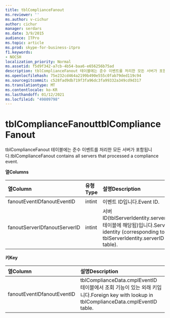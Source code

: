 ```yaml
---
title: tblComplianceFanout
ms.reviewer: ''
ms.author: v-cichur
author: cichur
manager: serdars
ms.date: 3/9/2015
audience: ITPro
ms.topic: article
ms.prod: skype-for-business-itpro
f1.keywords:
- NOCSH
localization_priority: Normal
ms.assetid: f5d9f342-a7cb-4b54-baa6-e656256b75ad
description: tblComplianceFanout 테이블에는 준수 이벤트를 처리한 모든 서버가 포함됩니다.
ms.openlocfilehash: 75e232cd464a2199b490e555c0fab79ded119c94
ms.sourcegitcommit: c528fad9db719f3fa96dc3fa99332a349cd9d317
ms.translationtype: MT
ms.contentlocale: ko-KR
ms.lasthandoff: 01/12/2021
ms.locfileid: "49809798"
---
```

# <a name="tblcompliancefanout"></a><span data-ttu-id="842d7-103">tblComplianceFanout</span><span class="sxs-lookup"><span data-stu-id="842d7-103">tblComplianceFanout</span></span>
 
<span data-ttu-id="842d7-104">tblComplianceFanout 테이블에는 준수 이벤트를 처리한 모든 서버가 포함됩니다.</span><span class="sxs-lookup"><span data-stu-id="842d7-104">tblComplianceFanout contains all servers that processed a compliance event.</span></span>
  
<span data-ttu-id="842d7-105">**열**</span><span class="sxs-lookup"><span data-stu-id="842d7-105">**Columns**</span></span>

|<span data-ttu-id="842d7-106">**열**</span><span class="sxs-lookup"><span data-stu-id="842d7-106">**Column**</span></span>|<span data-ttu-id="842d7-107">**유형**</span><span class="sxs-lookup"><span data-stu-id="842d7-107">**Type**</span></span>|<span data-ttu-id="842d7-108">**설명**</span><span class="sxs-lookup"><span data-stu-id="842d7-108">**Description**</span></span>|
|:-----|:-----|:-----|
|<span data-ttu-id="842d7-109">fanoutEventID</span><span class="sxs-lookup"><span data-stu-id="842d7-109">fanoutEventID</span></span>  <br/> |<span data-ttu-id="842d7-110">int</span><span class="sxs-lookup"><span data-stu-id="842d7-110">int</span></span>  <br/> |<span data-ttu-id="842d7-111">이벤트 ID입니다.</span><span class="sxs-lookup"><span data-stu-id="842d7-111">Event ID.</span></span>  <br/> |
|<span data-ttu-id="842d7-112">fanoutServerID</span><span class="sxs-lookup"><span data-stu-id="842d7-112">fanoutServerID</span></span>  <br/> |<span data-ttu-id="842d7-113">int</span><span class="sxs-lookup"><span data-stu-id="842d7-113">int</span></span>  <br/> |<span data-ttu-id="842d7-114">서버 ID(tblServerIdentity.serverID 테이블에 해당됨)입니다.</span><span class="sxs-lookup"><span data-stu-id="842d7-114">Server identity (corresponding to tblServerIdentity.serverID table).</span></span>  <br/> |
   
<span data-ttu-id="842d7-115">**키**</span><span class="sxs-lookup"><span data-stu-id="842d7-115">**Key**</span></span>

|<span data-ttu-id="842d7-116">**열**</span><span class="sxs-lookup"><span data-stu-id="842d7-116">**Column**</span></span>|<span data-ttu-id="842d7-117">**설명**</span><span class="sxs-lookup"><span data-stu-id="842d7-117">**Description**</span></span>|
|:-----|:-----|
|<span data-ttu-id="842d7-118">fanoutEventID</span><span class="sxs-lookup"><span data-stu-id="842d7-118">fanoutEventID</span></span>  <br/> |<span data-ttu-id="842d7-119">tblComplianceData.cmplEventID 테이블에서 조회 기능이 있는 외래 키입니다.</span><span class="sxs-lookup"><span data-stu-id="842d7-119">Foreign key with lookup in tblComplianceData.cmplEventID table.</span></span>  <br/> |
   

